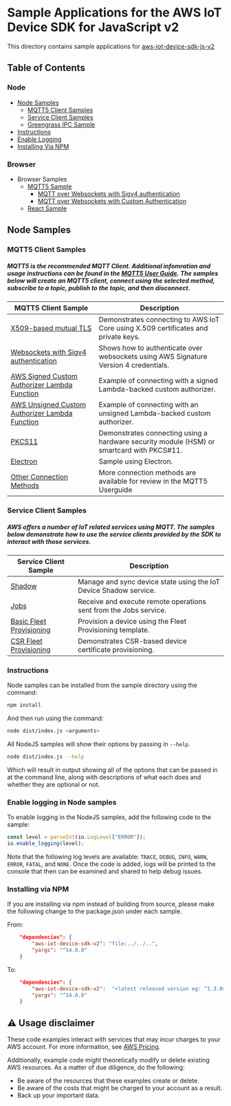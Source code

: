 # Sample Applications for the AWS IoT Device SDK for JavaScript v2
This directory contains sample applications for [aws-iot-device-sdk-js-v2](../README.md)

## Table of Contents
### Node
* [Node Samples](#node-samples)
    * [MQTT5 Client Samples](#mqtt5-client-samples)
    * [Service Client Samples](#service-client-samples)
    * [Greengrass IPC Sample](./node/gg_ipc/README.md)
* [Instructions](#instructions)
* [Enable Logging](#enable-logging-in-node-samples)
* [Installing Via NPM](#installing-via-npm)

### Browser
* Browser Samples
    * [MQTT5 Sample](./browser/pub_sub_mqtt5/README.md)
        * [MQTT over Websockets with Sigv4 authentication](./browser/pub_sub_mqtt5/README.md#mqtt-over-websockets-with-sigv4-authentication)
        * [MQTT over Websockets with Custom Authentication](./browser/pub_sub_mqtt5/README.md#mqtt-over-websockets-with-custom-authentication)
    * [React Sample](./browser/react_sample/README.md)

## Node Samples
### MQTT5 Client Samples
##### MQTT5 is the recommended MQTT Client. Additional infomration and usage instructions can be found in the [MQTT5 User Guide](https://github.com/awslabs/aws-crt-nodejs/blob/main/MQTT5-UserGuide.md). The samples below will create an MQTT5 client, connect using the selected method, subscribe to a topic, publish to the topic, and then disconnect.
| MQTT5 Client Sample | Description |
|--------|-------------|
| [X509-based mutual TLS](./node/mqtt/mqtt5_x509/README.md) | Demonstrates connecting to AWS IoT Core using X.509 certificates and private keys.
| [Websockets with Sigv4 authentication](./node/mqtt/mqtt5_aws_websocket/README.md) | Shows how to authenticate over websockets using AWS Signature Version 4 credentials. |
| [AWS Signed Custom Authorizer Lambda Function](./node/mqtt/mqtt5_custom_auth_signed/README.md) | Example of connecting with a signed Lambda-backed custom authorizer.
| [AWS Unsigned Custom Authorizer Lambda Function](./node/mqtt/mqtt5_custom_auth_unsigned/) | Example of connecting with an unsigned Lambda-backed custom authorizer.
| [PKCS11](./node/mqtt/mqtt5_pkcs11/README.md) | Demonstrates connecting using a hardware security module (HSM) or smartcard with PKCS#11. |
| [Electron](./node/pub_sub_electron_node/README.md) | Sample using Electron.
| [Other Connection Methods](https://github.com/awslabs/aws-crt-nodejs/blob/main/MQTT5-UserGuide.md) | More connection methods are available for review in the MQTT5 Userguide


### Service Client Samples
##### AWS offers a number of IoT related services using MQTT. The samples below demonstrate how to use the service clients provided by the SDK to interact with those services.
| Service Client Sample | Description |
|--------|-------------|
| [Shadow](./node/service_clients/shadow/README.md) | Manage and sync device state using the IoT Device Shadow service. |
| [Jobs](./node/service_clients/jobs/README.md) | Receive and execute remote operations sent from the Jobs service. |
| [Basic Fleet Provisioning](./node/service_clients/fleet_provisioning/basic/README.md) | Provision a device using the Fleet Provisioning template. |
| [CSR Fleet Provisioning](./node/service_clients/fleet_provisioning/csr/README.md) | Demonstrates CSR-based device certificate provisioning. |


### Instructions 
Node samples can be installed from the sample directory using the command:
```sh
npm install
```
And then run using the command:
```sh
node dist/index.js <arguments>
```

All NodeJS samples will show their options by passing in `--help`.
``` sh
node dist/index.js --help
```
Which will result in output showing all of the options that can be passed in at the command line, along with descriptions of what each does and whether they are optional or not.

### Enable logging in Node samples

To enable logging in the NodeJS samples, add the following code to the sample:

``` js
const level = parseInt(io.LogLevel["ERROR"]);
io.enable_logging(level);
```

Note that the following log levels are available: `TRACE`, `DEBUG`, `INFO`, `WARN`, `ERROR`, `FATAL`, and `NONE`. Once the code is added, logs will be printed to the console that then can be examined and shared to help debug issues.

### Installing via NPM

If you are installing via npm instead of building from source, please make the following change to the package.json under each sample.

From:
``` json
    "dependencies": {
        "aws-iot-device-sdk-v2": "file:../../..",
        "yargs": "^14.0.0"
    }
```
To:
``` json
    "dependencies": {
        "aws-iot-device-sdk-v2":  "<latest released version eg: ^1.3.0>",
        "yargs": "^14.0.0"
    }
```

## ⚠️ Usage disclaimer

These code examples interact with services that may incur charges to your AWS account. For more information, see [AWS Pricing](https://aws.amazon.com/pricing/).

Additionally, example code might theoretically modify or delete existing AWS resources. As a matter of due diligence, do the following:

- Be aware of the resources that these examples create or delete.
- Be aware of the costs that might be charged to your account as a result.
- Back up your important data.